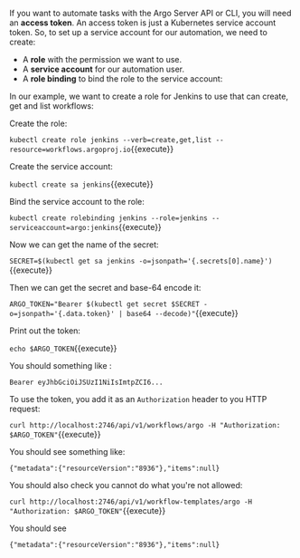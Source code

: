If you want to automate tasks with the Argo Server API or CLI, you will need an **access token**. An access token is
just a Kubernetes service account token. So, to set up a service account for our automation, we need to create:

* A **role** with the permission we want to use.
* A **service account** for our automation user.
* A **role binding** to bind the role to the service account:

In our example, we want to create a role for Jenkins to use that can create, get and list workflows:

Create the role:

`kubectl create role jenkins --verb=create,get,list --resource=workflows.argoproj.io`{{execute}}

Create the service account:

`kubectl create sa jenkins`{{execute}}

Bind the service account to the role:

`kubectl create rolebinding jenkins --role=jenkins --serviceaccount=argo:jenkins`{{execute}}

Now we can get the name of the secret:

`SECRET=$(kubectl get sa jenkins -o=jsonpath='{.secrets[0].name}')`{{execute}}

Then we can get the secret and base-64 encode it:

`ARGO_TOKEN="Bearer $(kubectl get secret $SECRET -o=jsonpath='{.data.token}' | base64 --decode)"`{{execute}}

Print out the token:

`echo $ARGO_TOKEN`{{execute}}

You should something like :

```
Bearer eyJhbGciOiJSUzI1NiIsImtpZCI6...
```

To use the token, you add it as an `Authorization` header to you HTTP request:

`curl http://localhost:2746/api/v1/workflows/argo -H "Authorization: $ARGO_TOKEN"`{{execute}}

You should see something like:

```
{"metadata":{"resourceVersion":"8936"},"items":null}
```

You should also check you cannot do what you're not allowed:

`curl http://localhost:2746/api/v1/workflow-templates/argo -H "Authorization: $ARGO_TOKEN"`{{execute}}

You should see

```
{"metadata":{"resourceVersion":"8936"},"items":null}
```
